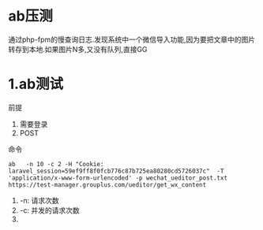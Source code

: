 # ab压测

通过php-fpm的慢查询日志.发现系统中一个微信导入功能,因为要把文章中的图片转存到本地.如果图片N多,又没有队列,直接GG

# 1.ab测试

前提

1. 需要登录
2. POST

命令

`ab   -n 10 -c 2 -H "Cookie: laravel_session=59ef9ff8f0fcb776c87b725ea80280cd5726037c"  -T 'application/x-www-form-urlencoded' -p wechat_ueditor_post.txt https://test-manager.grouplus.com/ueditor/get_wx_content`

1. -n: 请求次数
2. -c: 并发的请求次数
3. 
